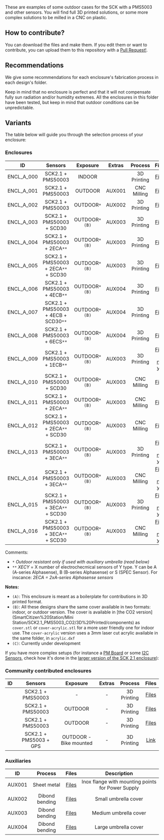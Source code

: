 These are examples of some outdoor cases for the SCK with a PMS5003 and other sensors. You will find full 3D printed solutions, or some more complex solutions to be milled in a CNC on plastic.

## How to contribute?

You can download the files and make them. If you edit them or want to contribute, you can upload them to this repository with a [Pull Request!](https://github.com/fablabbcn/smartcitizen-enclosures/pull/new/master).

## Recommendations

We give some recommendations for each enclosure's fabrication process in each design's folder.

Keep in mind that no enclosure is perfect and that it will not compensate fully sun radiation and/or humidity extremes. All the enclosures in this folder have been tested, but keep in mind that outdoor conditions can be unpredictable.

## Variants

The table below will guide you through the selection process of your enclosure:

### Enclosures


|ID	|Sensors										|Exposure			|Extras		|Process		|Files   																						|Status							|
|:-:|:-:											|:-:				|:-:		|:-:			|:-:   																							|:-:							|
|ENCL_A_000	|SCK2.1 + PMS50003						|INDOOR				|			|3D Printing	|[Files](SmartCitizen%20Kit/SCK2.1_PMS5003/3D%20Printed%20Prototype)							|Boilerplate `(A)`				|
|ENCL_A_001	|SCK2.1 + PMS50003						|OUTDOOR			|AUX001		|CNC Milling	|[Files](SmartCitizen%20Kit/SCK2.1_PMS5003/HDPE%20circle)										|Production						|
|ENCL_A_002	|SCK2.1 + PMS50003						|OUTDOOR`*`			|AUX002		|3D Printing	|[Files](SmartCitizen%20Kit/SCK2.1_PMS5003/3D%20Printed%20square)								|Production						|
|ENCL_A_003	|SCK2.1 + PMS50003 + SCD30				|OUTDOOR`*` `(B)`	|AUX003		|3D Printing	|[Files](SmartCitizen%20Station/Mini%20Station/SCK2.1_PMS5003_CO2/3D%20Printed)					|Production						|
|ENCL_A_004	|SCK2.1 + PMS50003 + 2ECA`**` 			|OUTDOOR`*` `(B)`	|AUX003		|3D Printing	|[Files](SmartCitizen%20Station/Mini%20Station/SCK2.1_PMS5003_2EC/3D%20Printed)					|Production						|
|ENCL_A_005	|SCK2.1 + PMS50003 + 2ECA`**` + SCD30	|OUTDOOR`*` `(B)`	|AUX003		|3D Printing	|[Files](SmartCitizen%20Station/Mini%20Station/SCK2.1_PMS5003_2EC_CO2/3D%20Printed)				|Production						|
|ENCL_A_006	|SCK2.1 + PMS50003 + 4ECB`**`			|OUTDOOR`*` `(B)`	|AUX004		|3D Printing	|[Files](SmartCitizen%20Station/Big%20Station/SCK2.1_2PMS5003_4EC)								|Production						|
|ENCL_A_007	|SCK2.1 + PMS50003 + 4ECB + SCD30`**`	|OUTDOOR`*` `(B)`	|AUX004		|3D Printing	|[Files](SmartCitizen%20Station/Big%20Station/SCK2.1_2PMS5003_4EC_CO2)							|Production						|
|ENCL_A_008	|SCK2.1 + PMS50003 + 6ECS`**`			|OUTDOOR`*` `(B)`	|AUX004		|3D Printing	|[Files](SmartCitizen%20Station/Big%20Station/SCK2.1_2PMS5003_6EC)								|Prototype	`(C)`				|
|ENCL_A_009	|SCK2.1 + PMS50003 + 1ECB`**`			|OUTDOOR`*` `(B)`	|AUX003		|3D Printing	|[Files - not yet](SmartCitizen%20Station/Mini%20Station/SCK2.1_PMS5003_1EC_B)					|Production						|
|ENCL_A_010	|SCK2.1 + PMS50003 + SCD30				|OUTDOOR`*` `(B)`	|AUX003		|CNC Milling	|[Files](SmartCitizen%20Station/Mini%20Station/SCK2.1_PMS5003_CO2/HDPE)							|Prototype	`(C)`				|
|ENCL_A_011	|SCK2.1 + PMS50003 + 2ECA`**` 			|OUTDOOR`*` `(B)`	|AUX003		|CNC Milling	|[Files](SmartCitizen%20Station/Mini%20Station/SCK2.1_PMS5003_2EC/HDPE)							|Prototype	`(C)`				|
|ENCL_A_012	|SCK2.1 + PMS50003 + 2ECA`**` + SCD30	|OUTDOOR`*` `(B)`	|AUX003		|CNC Milling	|[Files](SmartCitizen%20Station/Mini%20Station/SCK2.1_PMS5003_2EC_CO2/HDPE)						|Prototype	`(C)`				|
|ENCL_A_013	|SCK2.1 + PMS50003 + 3ECA`**` 			|OUTDOOR`*` `(B)`	|AUX003		|3D Printing	|[Files - not yet](SmartCitizen%20Station/Mini%20Station/SCK2.1_PMS5003_3EC/3D%20Printed)		|Prototype	`(C)`				|
|ENCL_A_014	|SCK2.1 + PMS50003 + 3ECA`**` 			|OUTDOOR`*` `(B)`	|AUX003		|CNC Milling	|[Files - not yet](SmartCitizen%20Station/Mini%20Station/SCK2.1_PMS5003_3EC/HDPE)				|Prototype	`(C)`				|
|ENCL_A_015	|SCK2.1 + PMS50003 + 3ECA`**` + SCD30	|OUTDOOR`*` `(B)`	|AUX003		|3D Printing	|[Files - not yet](SmartCitizen%20Station/Mini%20Station/SCK2.1_PMS5003_3EC_CO2/3D%20Printed)	|Prototype	`(C)`				|
|ENCL_A_016	|SCK2.1 + PMS50003 + 3ECA`**` + SCD30	|OUTDOOR`*` `(B)`	|AUX003		|CNC Milling	|[Files - not yet](SmartCitizen%20Station/Mini%20Station/SCK2.1_PMS5003_3EC_CO2/HDPE)			|Prototype	`(C)`				|

Comments:

- `*` 	_Outdoor resistant only if used with auxiliary umbrella (read below)_
- `**` 	_XECY_ = X number of electrochecmical sensors of Y type. Y can be A (A-series Alphasense), B (B-series Alphasense) or S (SPEC Sensor). For inscance: _2ECA = 2xA-series Alphasense sensors_

**Notes:**

- `(A)`: This enclosure is meant as a boilerplate for contributions in 3D printed format.
- `(B)`: All these designs share the same cover available in two formats: indoor, or outdoor version. The cover is available in [the CO2 version](SmartCitizen%20Station/Mini Station/SCK2.1_PMS5003_CO2/3D%20Printed/components) as `cover.stl` or `cover-acrylic.stl` for a more user friendly one for indoor use. The `cover-acrylic` version uses a 3mm laser cut acrylic available in the same folder, in `acrylic.dxf`
- `(C)`: Currently under development

If you have more complex setups (for instance a [PM Board](https://docs.smartcitizen.me/Components/boards/PM%20Board/) or some [I2C Sensors](https://docs.smartcitizen.me/Components/Auxiliary%20Connector/), check how it's done in the [larger version of the SCK 2.1 enclosure](SCK2.1_PMS5003/3D%20Printed%20square)):

### Community contributed enclosures

|ID		|Sensors					|Exposure				|Extras		|Process		|Files   																														|
|:-:	|:-:						|:-:					|:-:		|:-:			|:-:   																															|
|		|SCK2.1 + PMS50003			|-						|-			|3D Printing	|[Files](SmartCitizen%20Kit/SCK2.1_PMS5003/SCK2.1_PMS5003/3D%20Printed%20SCK2.1%20IaaC%20Style)		|
|		|SCK2.1 + PMS50003			|OUTDOOR				|-			|3D Printing	|[Files](SmartCitizen%20Kit/SCK2.1_PMS5003/SCK2.1_PMS5003/3D%20Printed%20Modular%20Viadukaduk)		|
|		|SCK2.1 + PMS50003			|OUTDOOR				|-			|3D Printing	|[Files](SmartCitizen%20Kit/SCK2.1_PMS5003/SCK2.1_PMS5003/3D%20Printed%20Prototype)					|
|   	|SCK2.1 + PMS5003 + GPS 	|OUTDOOR - Bike mounted |- 			|3D Printing 	|[Link](https://www.printables.com/es/model/219574-smart-citizen-kit-21-case-supports-and-bicycle-mou)  						|

### Auxiliaries

|ID 	|Process					|Files 																													|Description												|
|:-:	|:-:						|:-:																													|:-:														|
|AUX001	|Sheet metal 				|[Files](SmartCitizen%20Kit/SCK2.1_PMS5003/HDPE%20circle/drawing_metal_sheet.pdf)		| Inox flange with mounting points for Power Supply			|
|AUX002	|Dibond bending 			|[Files](SmartCitizen%20Kit/SCK2.1_PMS5003/3D%20Printed%20square/UMBRELLA)	 			| Small umbrella cover 										|
|AUX003	|Dibond bending 			|[Files](SmartCitizen%20Station/Mini%20Station/UMBRELLA)								| Medium umbrella cover										|
|AUX004	|Dibond bending 			|[Files](SmartCitizen%20Station/Big%20Station/UMBRELLA) 								| Large umbrella cover										|
